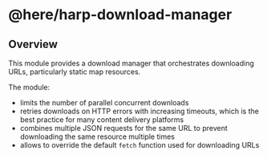 # @here/harp-download-manager

## Overview

This module provides a download manager that orchestrates downloading URLs, particularly static map resources.

The module:

* limits the number of parallel concurrent downloads
* retries downloads on HTTP errors with increasing timeouts, which is the best practice for many content delivery platforms
* combines multiple JSON requests for the same URL to prevent downloading the same resource multiple times
* allows to override the default `fetch` function used for downloading URLs
